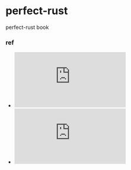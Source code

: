 # perfect-rust
perfect-rust book




### ref

* ![Cargo Workspaces](https://doc.rust-lang.org/book/ch14-03-cargo-workspaces.html)
* ![Pacckage Layout](https://doc.rust-lang.org/cargo/guide/project-layout.html)